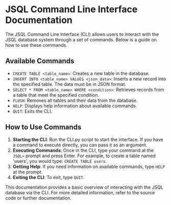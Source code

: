 # JSQL Command Line Interface Documentation

The JSQL Command Line Interface (CLI) allows users to interact with the JSQL database system through a set of commands. Below is a guide on how to use these commands.

## Available Commands

- `CREATE TABLE <table_name>`: Creates a new table in the database.
- `INSERT INTO <table_name> VALUES <json_data>`: Inserts a new record into the specified table. The data must be in JSON format.
- `SELECT * FROM <table_name> WHERE <condition>`: Retrieves records from a table that meet the specified condition.
- `FLUSH`: Removes all tables and their data from the database.
- `HELP`: Displays help information about available commands.
- `QUIT`: Exits the CLI.

## How to Use Commands

1. **Starting the CLI**: Run the CLI.py script to start the interface. If you have a command to execute directly, you can pass it as an argument.
2. **Executing Commands**: Once in the CLI, type your command at the `JSQL>` prompt and press Enter. For example, to create a table named 'users', you would type: `CREATE TABLE users`.
3. **Getting Help**: If you need information on available commands, type `HELP` at the prompt.
4. **Exiting the CLI**: To exit, type `QUIT`.

This documentation provides a basic overview of interacting with the JSQL database via the CLI. For more detailed information, refer to the source code or further documentation.